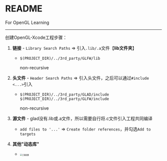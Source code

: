 # README

For OpenGL Learning

-------

创建OpenGL-Xcode工程步骤：

1. **链接** - `Library Search Paths` => 引入`.lib/.a`文件【**lib文件夹**】

   - ```shell
     $(PROJECT_DIR)/../3rd_party/GLFW/lib
     ```

     non-recursive

2. **头文件** - `Header Search Paths` => 引入头文件，之后可以通过`#include <...>`引入

   - ```shell
     $(PROJECT_DIR)/../3rd_party/GLAD/include
     $(PROJECT_DIR)/../3rd_party/GLFW/include
     ```

     non-recursive

3. **源文件** - glad没有.lib或.a文件，所以需要自行将.c文件引入工程共同编译

   - `add files to '...'` => `Create folder references`，并勾选`Add to targets`

4. **其他"动态库"**

   - <img src="https://cdn.jsdelivr.net/gh/shuaigougou5545/blog-image/img/202308061034203.png" alt="工程配置" style="zoom:40%;" />

